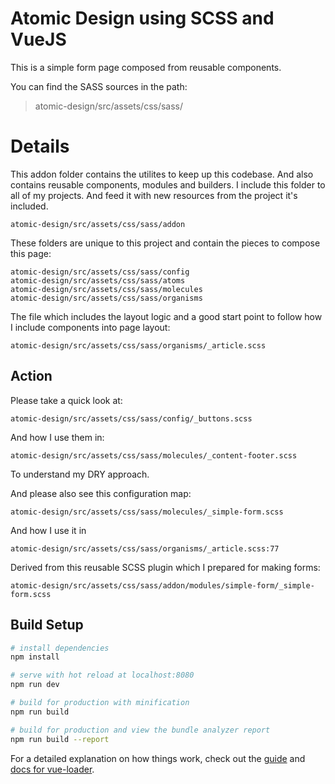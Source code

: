 # Atomic Design using SCSS and VueJS

This is a simple form page composed from reusable components.

You can find the SASS sources in the path:
> atomic-design/src/assets/css/sass/

# Details
This addon folder contains the utilites to keep up this codebase. And also contains reusable components, modules and builders.
I include this folder to all of my projects. And feed it with new resources from the project it's included.
```
atomic-design/src/assets/css/sass/addon
```

These folders are unique to this project and contain the pieces to compose this page:

```
atomic-design/src/assets/css/sass/config
atomic-design/src/assets/css/sass/atoms
atomic-design/src/assets/css/sass/molecules
atomic-design/src/assets/css/sass/organisms
```
The file which includes the layout logic and a good start point to follow how I include components into page layout:
```
atomic-design/src/assets/css/sass/organisms/_article.scss
```
## Action

Please take a quick look at:
```
atomic-design/src/assets/css/sass/config/_buttons.scss
```
And how I use them in:
```
atomic-design/src/assets/css/sass/molecules/_content-footer.scss
```
To understand my DRY approach.

And please also see this configuration map:
```
atomic-design/src/assets/css/sass/molecules/_simple-form.scss
```
And how I use it in
```
atomic-design/src/assets/css/sass/organisms/_article.scss:77
```
Derived from this reusable SCSS plugin which I prepared for making forms:
```
atomic-design/src/assets/css/sass/addon/modules/simple-form/_simple-form.scss
```

## Build Setup

``` bash
# install dependencies
npm install

# serve with hot reload at localhost:8080
npm run dev

# build for production with minification
npm run build

# build for production and view the bundle analyzer report
npm run build --report
```

For a detailed explanation on how things work, check out the [guide](http://vuejs-templates.github.io/webpack/) and [docs for vue-loader](http://vuejs.github.io/vue-loader).
